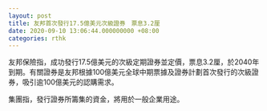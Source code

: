 ```yaml
---
layout: post
title: 友邦首次發行17.5億美元次級證券　票息3.2厘
date: 2020-09-10 13:06:44.000000000 +08:00
categories: rthk
---
```


友邦保險指，成功發行17.5億美元的次級定期證券並定價，票息3.2厘，於2040年到期。有關證券是友邦根據100億美元全球中期票據及證券計劃首次發行的次級證券，吸引逾100億美元的認購需求。

集團指，發行證券所籌集的資金，將用於一般企業用途。
